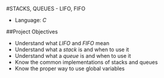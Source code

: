 #STACKS, QUEUES - LIFO, FIFO
- Language: *C*

##Project Objectives
* Understand what *LIFO* and *FIFO* mean
* Understand what a *stack* is and when to use it
* Understand what a *queue* is and when to use it
* Know the common implementations of stacks and queues
* Know the proper way to use global variables
